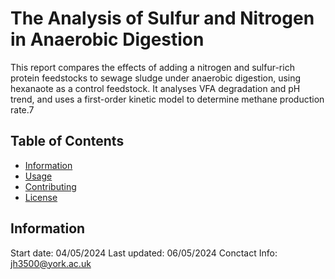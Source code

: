 # The Analysis of Sulfur and Nitrogen in Anaerobic Digestion
This report compares the effects of adding a nitrogen and sulfur-rich protein feedstocks to sewage sludge under anaerobic digestion, using hexanaote as a control feedstock. It analyses VFA degradation and pH trend, and uses a first-order kinetic model to determine methane production rate.7

## Table of Contents
- [Information](##Information)
- [Usage](#usage)
- [Contributing](#contributing)
- [License](#license)

## Information
Start date: 04/05/2024
Last updated: 06/05/2024
Conctact Info: jh3500@york.ac.uk

